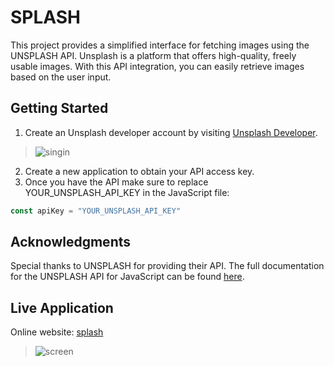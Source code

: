 # SPLASH
This project provides a simplified interface for fetching images using the UNSPLASH API. 
Unsplash is a platform that offers high-quality, freely usable images. 
With this API integration, you can easily retrieve images based on the user input.

## Getting Started
1. Create an Unsplash developer account by visiting [Unsplash Developer](https://unsplash.com/developers).
> ![singin](https://github.com/AnouarElKihal/splash/assets/68613907/8e6e3067-a331-42d5-b099-01ec6e3e6c57)

2. Create a new application to obtain your API access key.
3. Once you have the API make sure to replace YOUR_UNSPLASH_API_KEY in the JavaScript file:
```javascript
const apiKey = "YOUR_UNSPLASH_API_KEY"
```

## Acknowledgments
Special thanks to UNSPLASH for providing their API. The full documentation for the UNSPLASH API for JavaScript can be found [here](https://github.com/unsplash/unsplash-js).

## Live Application 
Online website: [splash](https://36cc9ec0-0931-404e-ba08-89beabaf2830-00-a6hkct8af4zq.picard.replit.dev/)
> ![screen](https://github.com/AnouarElKihal/splash/assets/68613907/074e8ca8-b002-4016-8a32-d22bff591719)


